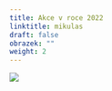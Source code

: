 ```yaml
---
title: Akce v roce 2022
linktitle: mikulas
draft: false
obrazek: ""
weight: 2
---
```

![](/assets/media/akce_22-2-.jpg)